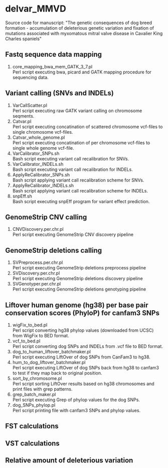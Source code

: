 # delvar_MMVD
Source code for manuscript: "The genetic consequences of dog breed formation - accumulation of deleterious genetic variation and fixation of mutations associated with myxomatous mitral valve disease in Cavalier King Charles spaniels"

## Fastq sequence data mapping
1. core_mapping_bwa_mem_GATK_3_7.pl <br/>
Perl script executing bwa, picard and GATK mapping procedure for sequencing data.

## Variant calling (SNVs and INDELs)
1. VarCallScatter.pl <br/>
Perl script executing raw GATK variant calling on chromosome seqments.
2. Catvar.pl <br/>
Perl script executing concatination of scattered chromosome vcf-files to single chromosome vcf-files. 
3. Catvar_whole_genome.pl <br/>
Perl script executing concatination of per chromosome vcf-files to single whole genome vcf-file.
4. VarCalibrator_SNPs.sh <br/>
Bash script executing variant call recalibration for SNVs.
5. VarCalibrator_INDELs.sh <br/>
Bash script executing variant call recalibration for INDELs.
6. ApplyReCalibrator_SNPs.sh <br/>
Bash script applying variant call recalibration scheme for SNVs.
7. ApplyReCalibrator_INDELs.sh <br/>
Bash script applying variant call recalibration scheme for INDELs.
8. snpEff.sh <br/>
Bash script executing snpEff program for variant effect prediction.

## GenomeStrip CNV calling
1. CNVDiscovery.per.chr.pl <br/>
Perl script executing GenomeStrip CNV discovery pipeline

## GenomeStrip deletions calling
1. SVPreprocess.per.chr.pl <br/>
Perl script executing GenomeStrip deletions preprocess pipeline
2. SVDiscovery.per.chr.pl <br/>
Perl script executing GenomeStrip deletions discovery pipeline
3. SVGenotyper.per.chr.pl <br/>
Perl script executing GenomeStrip deletions genotyping pipeline

## Liftover human genome (hg38) per base pair conservation scores (PhyloP) for canfam3 SNPs
1. wigFix_to_bed.pl <br/>
Perl script converting hg38 phylop values (downloaded from UCSC) from WigFix to BED format.
2. vcf_to_bed.pl <br/>
Perl script converting dog SNPs and INDELs from .vcf file to BED format. 
3. dog_to_human_liftover_batchmaker.pl <br/>
Perl script executing LiftOver of dog SNPs from CanFam3 to hg38.
4. hum_to_dog_liftover_batchmaker.pl <br/>
Perl script executing LiftOver of dog SNPs back from hg38 to canfam3 to test if they map back to original position.
5. sort_by_chromosome.pl <br/>
Perl script sorting LiftOver results based on hg38 chromosomes and print files with grep patterns.
6. grep_batch_maker.pl <br/>
Perl script executing Grep of phylop values for the dog SNPs.
7. dog_SNPs_phylop.pl <br/> 
Perl script printing file with canfam3 SNPs and phylop values.

## FST calculations

## VST calculations

## Relative amount of deleterious variation  
